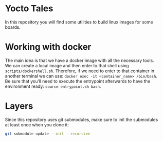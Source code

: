 # Yocto Tales

In this repository you will find some utilities to build linux images for some boards.

# Working with docker

The main idea is that we have a docker image with all the necessary tools.
We can create a local image and then enter to that shell using `scripts/dockershell.sh`.
Therefore, if we need to enter to that container in another terminal we can use: `docker exec -it <container_name> /bin/bash`. Be sure that you'll need to execute the entrypoint afterwards to have the environment ready: `source entrypoint.sh bash`.

# Layers

Since this repository uses git submodules, make sure to init the submodules at least once when you clone it:

```bash
git submodule update --init --recursive
```

